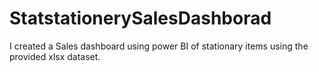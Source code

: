 # StatstationerySalesDashborad
I created a Sales dashboard using power BI of stationary items using the provided xlsx dataset.
